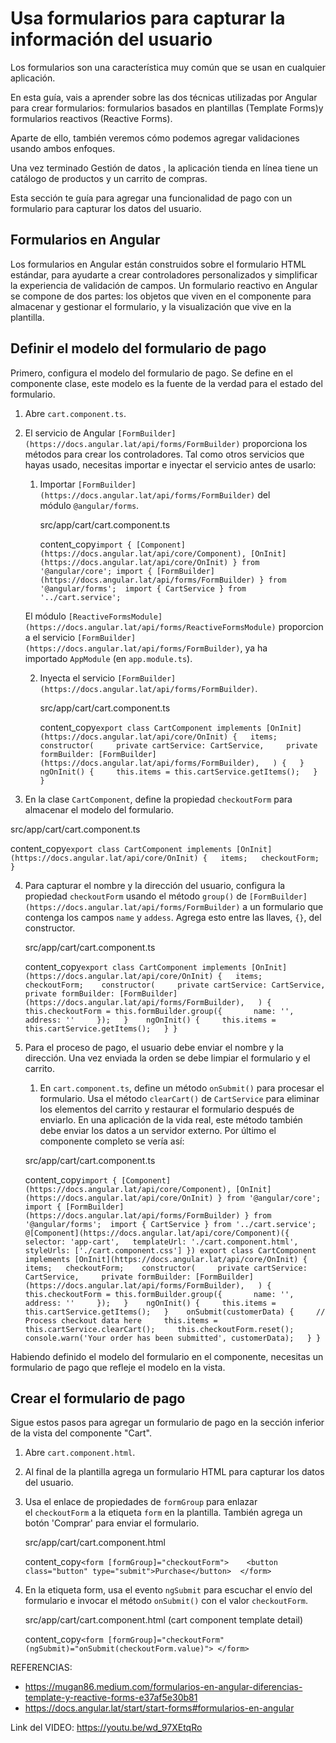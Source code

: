 # Usa formularios para capturar la información del usuario
Los formularios son una característica muy común que se usan en cualquier aplicación.

En esta guía, vais a aprender sobre las dos técnicas utilizadas por Angular para crear formularios: formularios basados ​​en plantillas (Template Forms)y formularios reactivos (Reactive Forms).

Aparte de ello, también veremos cómo podemos agregar validaciones usando ambos enfoques.

Una vez terminado Gestión de datos , la aplicación tienda en línea tiene un catálogo de productos y un carrito de compras.

Esta sección te guía para agregar una funcionalidad de pago con un formulario para capturar los datos del usuario.

## Formularios en Angular[](https://docs.angular.lat/start/start-forms#formularios-en-angular "Link to this heading")

Los formularios en Angular están construidos sobre el formulario HTML estándar, para ayudarte a crear controladores personalizados y simplificar la experiencia de validación de campos. Un formulario reactivo en Angular se compone de dos partes: los objetos que viven en el componente para almacenar y gestionar el formulario, y la visualización que vive en la plantilla.

## Definir el modelo del formulario de pago

Primero, configura el modelo del formulario de pago. Se define en el componente clase, este modelo es la fuente de la verdad para el estado del formulario.

1. Abre `cart.component.ts`.
    
2. El servicio de Angular `[FormBuilder](https://docs.angular.lat/api/forms/FormBuilder)` proporciona los métodos para crear los controladores. Tal como otros servicios que hayas usado, necesitas importar e inyectar el servicio antes de usarlo:
    
    1. Importar `[FormBuilder](https://docs.angular.lat/api/forms/FormBuilder)` del módulo `@angular/forms`.
        
        src/app/cart/cart.component.ts
        
        content_copy`import { [Component](https://docs.angular.lat/api/core/Component), [OnInit](https://docs.angular.lat/api/core/OnInit) } from '@angular/core'; import { [FormBuilder](https://docs.angular.lat/api/forms/FormBuilder) } from '@angular/forms';  import { CartService } from '../cart.service';`
        
    
    El módulo `[ReactiveFormsModule](https://docs.angular.lat/api/forms/ReactiveFormsModule)` proporciona el servicio `[FormBuilder](https://docs.angular.lat/api/forms/FormBuilder)`, ya ha importado `AppModule` (en `app.module.ts`).
    
    2. Inyecta el servicio `[FormBuilder](https://docs.angular.lat/api/forms/FormBuilder)`.
        
        src/app/cart/cart.component.ts
        
        content_copy`export class CartComponent implements [OnInit](https://docs.angular.lat/api/core/OnInit) {   items;    constructor(     private cartService: CartService,     private formBuilder: [FormBuilder](https://docs.angular.lat/api/forms/FormBuilder),   ) {   }    ngOnInit() {     this.items = this.cartService.getItems();   } }`
        
3. En la clase `CartComponent`, define la propiedad `checkoutForm` para almacenar el modelo del formulario.
    

src/app/cart/cart.component.ts

content_copy`export class CartComponent implements [OnInit](https://docs.angular.lat/api/core/OnInit) {   items;   checkoutForm; }`

4. Para capturar el nombre y la dirección del usuario, configura la propiedad `checkoutForm` usando el método `group()` de `[FormBuilder](https://docs.angular.lat/api/forms/FormBuilder)` a un formulario que contenga los campos `name` y `addess`. Agrega esto entre las llaves, `{}`, del constructor.
    
    src/app/cart/cart.component.ts
    
    content_copy`export class CartComponent implements [OnInit](https://docs.angular.lat/api/core/OnInit) {   items;   checkoutForm;    constructor(     private cartService: CartService,     private formBuilder: [FormBuilder](https://docs.angular.lat/api/forms/FormBuilder),   ) {     this.checkoutForm = this.formBuilder.group({       name: '',       address: ''     });   }    ngOnInit() {     this.items = this.cartService.getItems();   } }`
    
5. Para el proceso de pago, el usuario debe enviar el nombre y la dirección. Una vez enviada la orden se debe limpiar el formulario y el carrito.
    
    1. En `cart.component.ts`, define un método `onSubmit()` para procesar el formulario. Usa el método `clearCart()` de `CartService` para eliminar los elementos del carrito y restaurar el formulario después de enviarlo. En una aplicación de la vida real, este método también debe enviar los datos a un servidor externo. Por último el componente completo se vería así:
    
    src/app/cart/cart.component.ts
    
    content_copy`import { [Component](https://docs.angular.lat/api/core/Component), [OnInit](https://docs.angular.lat/api/core/OnInit) } from '@angular/core'; import { [FormBuilder](https://docs.angular.lat/api/forms/FormBuilder) } from '@angular/forms';  import { CartService } from '../cart.service';  @[Component](https://docs.angular.lat/api/core/Component)({   selector: 'app-cart',   templateUrl: './cart.component.html',   styleUrls: ['./cart.component.css'] }) export class CartComponent implements [OnInit](https://docs.angular.lat/api/core/OnInit) {   items;   checkoutForm;    constructor(     private cartService: CartService,     private formBuilder: [FormBuilder](https://docs.angular.lat/api/forms/FormBuilder),   ) {     this.checkoutForm = this.formBuilder.group({       name: '',       address: ''     });   }    ngOnInit() {     this.items = this.cartService.getItems();   }    onSubmit(customerData) {     // Process checkout data here     this.items = this.cartService.clearCart();     this.checkoutForm.reset();      console.warn('Your order has been submitted', customerData);   } }`
    

Habiendo definido el modelo del formulario en el componente, necesitas un formulario de pago que refleje el modelo en la vista.

## Crear el formulario de pago

Sigue estos pasos para agregar un formulario de pago en la sección inferior de la vista del componente "Cart".

1. Abre `cart.component.html`.
    
2. Al final de la plantilla agrega un formulario HTML para capturar los datos del usuario.
    
3. Usa el enlace de propiedades de `formGroup` para enlazar el `checkoutForm` a la etiqueta `form` en la plantilla. También agrega un botón 'Comprar' para enviar el formulario.
    
    src/app/cart/cart.component.html
    
    content_copy`<form [formGroup]="checkoutForm">    <button class="button" type="submit">Purchase</button>  </form>`
    
4. En la etiqueta form, usa el evento `ngSubmit` para escuchar el envío del formulario e invocar el método `onSubmit()` con el valor `checkoutForm`.
    
    src/app/cart/cart.component.html (cart component template detail)
    
    content_copy`<form [formGroup]="checkoutForm" (ngSubmit)="onSubmit(checkoutForm.value)"> </form>`
    


REFERENCIAS:
- https://mugan86.medium.com/formularios-en-angular-diferencias-template-y-reactive-forms-e37af5e30b81
- https://docs.angular.lat/start/start-forms#formularios-en-angular

Link del VIDEO:
https://youtu.be/wd_97XEtqRo